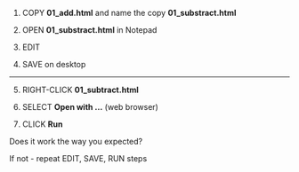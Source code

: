 1. COPY **01_add.html** and name the copy **01_substract.html**

2. OPEN **01_substract.html** in Notepad

3. EDIT

4. SAVE on desktop

----

5. RIGHT-CLICK **01_subtract.html**

6. SELECT **Open with ...** (web browser)

7. CLICK **Run**

Does it work the way you expected? 

If not - repeat EDIT, SAVE, RUN steps
